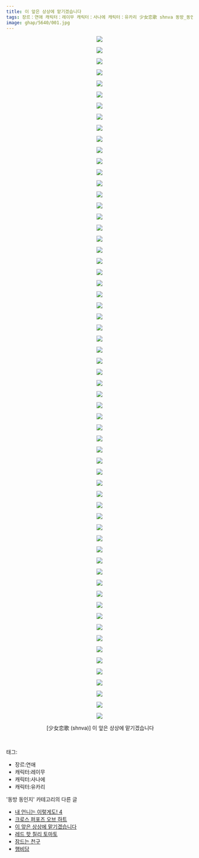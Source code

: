 ```yaml
---
title: 이 앞은 상상에 맡기겠습니다
tags: 장르：연애 캐릭터：레이무 캐릭터：사나에 캐릭터：유카리 少女恋歌 shnva 동방_동인지
image: ghap/5640/001.jpg
---
```

<div class="article">
<p style="text-align: center; clear: none; float: none;"><img src="{{ site.nasurl }}/ghap/5640/001.jpg"/></p>
<p style="text-align: center; clear: none; float: none;"><img src="{{ site.nasurl }}/ghap/5640/002.jpg"/></p>
<p style="text-align: center; clear: none; float: none;"><img src="{{ site.nasurl }}/ghap/5640/003.jpg"/></p>
<p style="text-align: center; clear: none; float: none;"><img src="{{ site.nasurl }}/ghap/5640/004.jpg"/></p>
<p style="text-align: center; clear: none; float: none;"><img src="{{ site.nasurl }}/ghap/5640/005.jpg"/></p>
<p style="text-align: center; clear: none; float: none;"><img src="{{ site.nasurl }}/ghap/5640/006.jpg"/></p>
<p style="text-align: center; clear: none; float: none;"><img src="{{ site.nasurl }}/ghap/5640/007.jpg"/></p>
<p style="text-align: center; clear: none; float: none;"><img src="{{ site.nasurl }}/ghap/5640/008.jpg"/></p>
<p style="text-align: center; clear: none; float: none;"><img src="{{ site.nasurl }}/ghap/5640/009.jpg"/></p>
<p style="text-align: center; clear: none; float: none;"><img src="{{ site.nasurl }}/ghap/5640/010.jpg"/></p>
<p style="text-align: center; clear: none; float: none;"><img src="{{ site.nasurl }}/ghap/5640/011.jpg"/></p>
<p style="text-align: center; clear: none; float: none;"><img src="{{ site.nasurl }}/ghap/5640/012.jpg"/></p>
<p style="text-align: center; clear: none; float: none;"><img src="{{ site.nasurl }}/ghap/5640/013.jpg"/></p>
<p style="text-align: center; clear: none; float: none;"><img src="{{ site.nasurl }}/ghap/5640/014.jpg"/></p>
<p style="text-align: center; clear: none; float: none;"><img src="{{ site.nasurl }}/ghap/5640/015.jpg"/></p>
<p style="text-align: center; clear: none; float: none;"><img src="{{ site.nasurl }}/ghap/5640/016.jpg"/></p>
<p style="text-align: center; clear: none; float: none;"><img src="{{ site.nasurl }}/ghap/5640/017.jpg"/></p>
<p style="text-align: center; clear: none; float: none;"><img src="{{ site.nasurl }}/ghap/5640/018.jpg"/></p>
<p style="text-align: center; clear: none; float: none;"><img src="{{ site.nasurl }}/ghap/5640/019.jpg"/></p>
<p style="text-align: center; clear: none; float: none;"><img src="{{ site.nasurl }}/ghap/5640/020.jpg"/></p>
<p style="text-align: center; clear: none; float: none;"><img src="{{ site.nasurl }}/ghap/5640/021.jpg"/></p>
<p style="text-align: center; clear: none; float: none;"><img src="{{ site.nasurl }}/ghap/5640/022.jpg"/></p>
<p style="text-align: center; clear: none; float: none;"><img src="{{ site.nasurl }}/ghap/5640/023.jpg"/></p>
<p style="text-align: center; clear: none; float: none;"><img src="{{ site.nasurl }}/ghap/5640/024.jpg"/></p>
<p style="text-align: center; clear: none; float: none;"><img src="{{ site.nasurl }}/ghap/5640/025.jpg"/></p>
<p style="text-align: center; clear: none; float: none;"><img src="{{ site.nasurl }}/ghap/5640/026.jpg"/></p>
<p style="text-align: center; clear: none; float: none;"><img src="{{ site.nasurl }}/ghap/5640/027.jpg"/></p>
<p style="text-align: center; clear: none; float: none;"><img src="{{ site.nasurl }}/ghap/5640/028.jpg"/></p>
<p style="text-align: center; clear: none; float: none;"><img src="{{ site.nasurl }}/ghap/5640/029.jpg"/></p>
<p style="text-align: center; clear: none; float: none;"><img src="{{ site.nasurl }}/ghap/5640/030.jpg"/></p>
<p style="text-align: center; clear: none; float: none;"><img src="{{ site.nasurl }}/ghap/5640/031.jpg"/></p>
<p style="text-align: center; clear: none; float: none;"><img src="{{ site.nasurl }}/ghap/5640/032.jpg"/></p>
<p style="text-align: center; clear: none; float: none;"><img src="{{ site.nasurl }}/ghap/5640/033.jpg"/></p>
<p style="text-align: center; clear: none; float: none;"><img src="{{ site.nasurl }}/ghap/5640/034.jpg"/></p>
<p style="text-align: center; clear: none; float: none;"><img src="{{ site.nasurl }}/ghap/5640/035.jpg"/></p>
<p style="text-align: center; clear: none; float: none;"><img src="{{ site.nasurl }}/ghap/5640/036.jpg"/></p>
<p style="text-align: center; clear: none; float: none;"><img src="{{ site.nasurl }}/ghap/5640/037.jpg"/></p>
<p style="text-align: center; clear: none; float: none;"><img src="{{ site.nasurl }}/ghap/5640/038.jpg"/></p>
<p style="text-align: center; clear: none; float: none;"><img src="{{ site.nasurl }}/ghap/5640/039.jpg"/></p>
<p style="text-align: center; clear: none; float: none;"><img src="{{ site.nasurl }}/ghap/5640/040.jpg"/></p>
<p style="text-align: center; clear: none; float: none;"><img src="{{ site.nasurl }}/ghap/5640/041.jpg"/></p>
<p style="text-align: center; clear: none; float: none;"><img src="{{ site.nasurl }}/ghap/5640/042.jpg"/></p>
<p style="text-align: center; clear: none; float: none;"><img src="{{ site.nasurl }}/ghap/5640/043.jpg"/></p>
<p style="text-align: center; clear: none; float: none;"><img src="{{ site.nasurl }}/ghap/5640/044.jpg"/></p>
<p style="text-align: center; clear: none; float: none;"><img src="{{ site.nasurl }}/ghap/5640/045.jpg"/></p>
<p style="text-align: center; clear: none; float: none;"><img src="{{ site.nasurl }}/ghap/5640/046.jpg"/></p>
<p style="text-align: center; clear: none; float: none;"><img src="{{ site.nasurl }}/ghap/5640/047.jpg"/></p>
<p style="text-align: center; clear: none; float: none;"><img src="{{ site.nasurl }}/ghap/5640/048.jpg"/></p>
<p style="text-align: center; clear: none; float: none;"><img src="{{ site.nasurl }}/ghap/5640/049.jpg"/></p>
<p style="text-align: center; clear: none; float: none;"><img src="{{ site.nasurl }}/ghap/5640/050.jpg"/></p>
<p style="text-align: center; clear: none; float: none;"><img src="{{ site.nasurl }}/ghap/5640/051.jpg"/></p>
<p style="text-align: center; clear: none; float: none;"><img src="{{ site.nasurl }}/ghap/5640/052.jpg"/></p>
<p style="text-align: center; clear: none; float: none;"><img src="{{ site.nasurl }}/ghap/5640/053.jpg"/></p>
<p style="text-align: center; clear: none; float: none;"><img src="{{ site.nasurl }}/ghap/5640/054.jpg"/></p>
<p style="text-align: center; clear: none; float: none;"><img src="{{ site.nasurl }}/ghap/5640/055.jpg"/></p>
<p style="text-align: center; clear: none; float: none;"><img src="{{ site.nasurl }}/ghap/5640/056.jpg"/></p>
<p style="text-align: center; clear: none; float: none;"><img src="{{ site.nasurl }}/ghap/5640/057.jpg"/></p>
<p style="text-align: center; clear: none; float: none;"><img src="{{ site.nasurl }}/ghap/5640/058.jpg"/></p>
<p style="text-align: center; clear: none; float: none;"><img src="{{ site.nasurl }}/ghap/5640/059.jpg"/></p>
<p style="text-align: center; clear: none; float: none;"><img src="{{ site.nasurl }}/ghap/5640/060.jpg"/></p>
<p style="text-align: center; clear: none; float: none;"><img src="{{ site.nasurl }}/ghap/5640/061.jpg"/></p>
<p style="text-align: center; clear: none; float: none;"><img src="{{ site.nasurl }}/ghap/5640/062.jpg"/></p>
<p style="text-align: center; clear: none; float: none;"> [少女恋歌 (shnva)] 이 앞은 상상에 맡기겠습니다 </p>
<p><br/></p>
</div><div class="tagTrail">
<p>태그: </p>
<ul>
<li>장르:연애</li>
<li>캐릭터:레이무</li>
<li>캐릭터:사나에</li>
<li>캐릭터:유카리</li>
</ul>
</div><div class="another">
<p>'동방 동인지' 카테고리의 다른 글</p>
<ul>
<li><a href="/2019-01-23-ghap_5645">내 언니는 이렇게도! 4</a></li>
<li><a href="/2019-01-22-ghap_5641">크로스 퍼포즈 오브 하트</a></li>
<li><a href="/2019-01-22-ghap_5640">이 앞은 상상에 맡기겠습니다</a></li>
<li><a href="/2019-01-20-ghap_5631">레드 핫 칠리 토마토</a></li>
<li><a href="/2019-01-20-ghap_5630">잠드는 천구</a></li>
<li><a href="/2019-01-19-ghap_5629">행비담</a></li>
</ul>
</div>